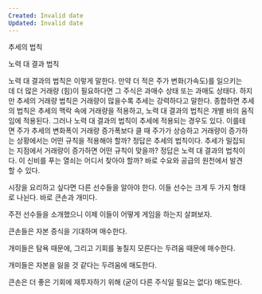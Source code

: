 ```yaml
---
Created: Invalid date
Updated: Invalid date
---
```

추세의 법칙

노력 대 결과 법칙

노력 대 결과의 법칙은 이렇게 말한다. 만약 더 적은 주가 변화(가속도)를 일으키는데 더 많은 거래량 (힘)이 필요하다면 그 주식은 과매수 상태 또는 과매도 상태다. 하지만 추세의 거래량 법칙은 거래량이 많을수록 추세는 강력하다고 말한다. 종합하면 추세의 법칙은 추세의 맥락 속에 거래량을 적용하고, 노력 대 결과의 법칙은 개별 바의 움직임에 적용된다. 그러나 노력 대 결과의 법칙이 추세에 적용되는 경우도 있다. 이를테면 주가 추세의 변화폭이 거래량 증가폭보다 클 때 주가가 상승하고 거래량이 증가하는 상황에서는 어떤 규칙을 적용해야 할까? 정답은 추세의 법칙이다. 추세가 밀집되는 지점에서 거래량이 증가하면 어떤 규칙이 맞을까? 정답은 노력 대 결과의 법칙이다. 이 신비를 푸는 열쇠는 어디서 찾아야 할까? 바로 수요와 공급의 원천에서 발견할 수 있다.

시장을 요리하고 싶다면 다른 선수들을 알아야 한다. 이들 선수는 크게 두 가지 형태로 나뉜다. 바로 큰손과 개미다.

주전 선수들을 소개했으니 이제 이들이 어떻게 게임을 하는지 살펴보자.

큰손들은 자본 증식을 기대하며 매수한다.

개미들은 탐욕 때문에, 그리고 기회를 놓칠지 모른다는 두려움 때문에 매수한다.

개미들은 자본을 잃을 것 같다는 두려움에 매도한다.

큰손은 더 좋은 기회에 재투자하기 위해 (굳이 다른 주식일 필요는 없다) 매도한다.